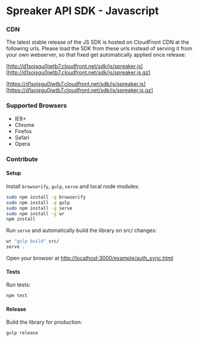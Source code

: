 # Spreaker API SDK - Javascript

### CDN

The latest stable release of the JS SDK is hosted on CloudFront CDN at the following urls. Please load the SDK from these urls instead of serving it from your own webserver, so that fixed get automatically applied once release:

[http://d1sojsgu0jwtb7.cloudfront.net/sdk/js/spreaker.js]
[http://d1sojsgu0jwtb7.cloudfront.net/sdk/js/spreaker.js.gz]

[https://d1sojsgu0jwtb7.cloudfront.net/sdk/js/spreaker.js]
[https://d1sojsgu0jwtb7.cloudfront.net/sdk/js/spreaker.js.gz]


### Supported Browsers

 * IE8+
 * Chrome
 * Firefox
 * Safari
 * Opera


### Contribute

#### Setup

Install `browserify`, `gulp`, `serve` and local node modules:

```bash
sudo npm install -g browserify
sudo npm install -g gulp
sudo npm install -g serve
sudo npm install -g wr
npm install
```

Run `serve` and automatically build the library on src/ changes:

```bash
wr "gulp build" src/
serve .
```

Open your browser at [http://localhost:3000/example/auth_sync.html](http://localhost:3000/example/auth_sync.html)


#### Tests

Run tests:

```bash
npm test
```


#### Release

Build the library for production:

```bash
gulp release
```
